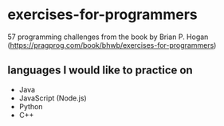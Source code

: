 # exercises-for-programmers
57 programming challenges from the book by Brian P. Hogan (https://pragprog.com/book/bhwb/exercises-for-programmers)

## languages I would like to practice on
+ Java
+ JavaScript (Node.js)
+ Python
+ C++
